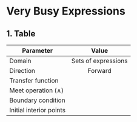 # Very Busy Expressions



## 1. Table

| Parameter               |                         Value                        |
|-------------------------|:----------------------------------------------------:|
| Domain                  |            Sets of expressions               |
| Direction               |  Forward                                |
| Transfer function       |                       |
| Meet operation (∧)      |                                   |
| Boundary condition      |                                       |
| Initial interior points |                         |
